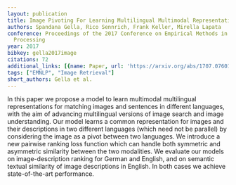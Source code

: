 ```yaml
---
layout: publication
title: Image Pivoting For Learning Multilingual Multimodal Representations
authors: Spandana Gella, Rico Sennrich, Frank Keller, Mirella Lapata
conference: Proceedings of the 2017 Conference on Empirical Methods in Natural Language
  Processing
year: 2017
bibkey: gella2017image
citations: 72
additional_links: [{name: Paper, url: 'https://arxiv.org/abs/1707.07601'}]
tags: ["EMNLP", "Image Retrieval"]
short_authors: Gella et al.
---
```

In this paper we propose a model to learn multimodal multilingual
representations for matching images and sentences in different languages, with
the aim of advancing multilingual versions of image search and image
understanding. Our model learns a common representation for images and their
descriptions in two different languages (which need not be parallel) by
considering the image as a pivot between two languages. We introduce a new
pairwise ranking loss function which can handle both symmetric and asymmetric
similarity between the two modalities. We evaluate our models on
image-description ranking for German and English, and on semantic textual
similarity of image descriptions in English. In both cases we achieve
state-of-the-art performance.